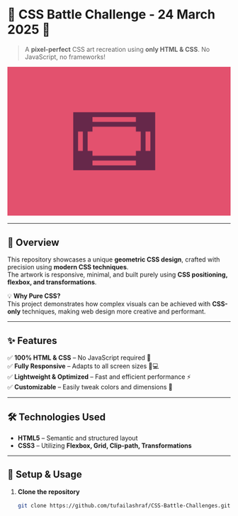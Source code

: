 # 🎨 CSS Battle Challenge - 24 March 2025 🎯  

> A **pixel-perfect** CSS art recreation using **only HTML & CSS**. No JavaScript, no frameworks!  

![CSS Battle Preview](preview.png)  

---  

## 🎨 Overview  
This repository showcases a unique **geometric CSS design**, crafted with precision using **modern CSS techniques**.  
The artwork is responsive, minimal, and built purely using **CSS positioning, flexbox, and transformations**.  

💡 **Why Pure CSS?**  
This project demonstrates how complex visuals can be achieved with **CSS-only** techniques, making web design more creative and performant.  

---  

## ✨ Features  
✅ **100% HTML & CSS** – No JavaScript required 🚀  
✅ **Fully Responsive** – Adapts to all screen sizes 📱💻  
✅ **Lightweight & Optimized** – Fast and efficient performance ⚡  
✅ **Customizable** – Easily tweak colors and dimensions 🎨  

---  

## 🛠️ Technologies Used  
- **HTML5** – Semantic and structured layout  
- **CSS3** – Utilizing **Flexbox, Grid, Clip-path, Transformations**  

---  

## 🚀 Setup & Usage  
1. **Clone the repository**  
   ```sh
   git clone https://github.com/tufailashraf/CSS-Battle-Challenges.git
